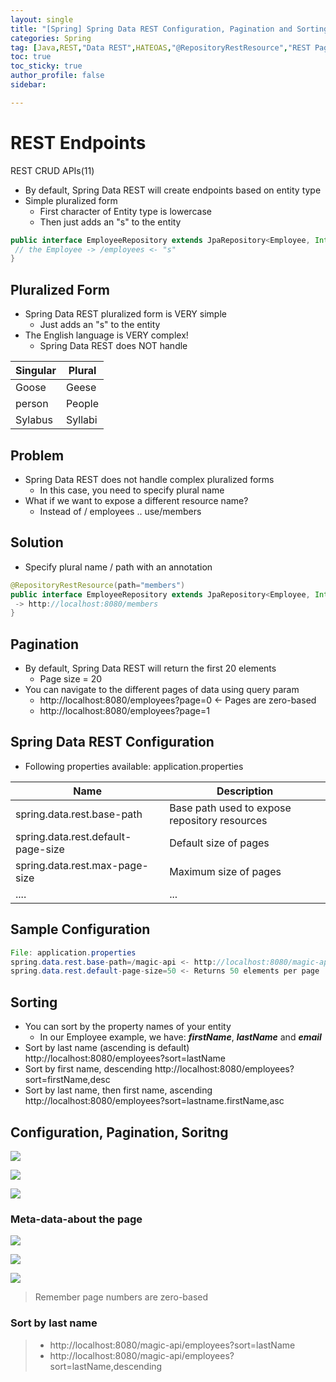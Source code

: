 ```yaml
---
layout: single
title: "[Spring] Spring Data REST Configuration, Pagination and Sorting"
categories: Spring
tag: [Java,REST,"Data REST",HATEOAS,"@RepositoryRestResource","REST Pagination Soritng"]
toc: true
toc_sticky: true
author_profile: false
sidebar:

---
```


# REST Endpoints
REST CRUD APIs(11)
- By default, Spring Data REST will create endpoints based on entity type
- Simple pluralized form
	- First character of Entity type is lowercase
	- Then just adds an "s" to the entity

```java
public interface EmployeeRepository extends JpaRepository<Employee, Integer>{
 // the Employee -> /employees <- "s"
}
```

## Pluralized Form
- Spring Data REST pluralized form is VERY simple
	- Just adds an "s" to the entity
- The English language is VERY complex!
	- Spring Data REST does NOT handle

| Singular | Plural |
| -------- | ------ |
| Goose    | Geese  |
| person   | People |
| Sylabus  | Syllabi       |

## Problem
- Spring Data REST does not handle complex pluralized forms
	- In this case, you need to specify plural name
- What if we want to expose a different resource name?
	- Instead of / employees .. use/members

## Solution
- Specify plural name / path with an annotation
```java
@RepositoryRestResource(path="members")
public interface EmployeeRepository extends JpaRepository<Employee, Integer> {
 -> http://localhost:8080/members 
}
```

## Pagination
- By default, Spring Data REST will return the first 20 elements
	- Page size = 20
- You can navigate to the different pages of data using query param
	- http://localhost:8080/employees?page=0 <- Pages are zero-based
	- http://localhost:8080/employees?page=1

## Spring Data REST Configuration
- Following properties available: application.properties

| Name                               | Description                                   |
| ---------------------------------- | --------------------------------------------- |
| spring.data.rest.base-path         | Base path used to expose repository resources |
| spring.data.rest.default-page-size | Default size of pages                         |
| spring.data.rest.max-page-size     | Maximum size of pages                         |
| ....                               | ...                                           |


## Sample Configuration

```java
File: application.properties
spring.data.rest.base-path=/magic-api <- http://localhost:8080/magic-api/employees
spring.data.rest.default-page-size=50 <- Returns 50 elements per page
```

## Sorting
- You can sort by the property names of your entity
	- In our Employee example, we have: ***firstName***, ***lastName*** and ***email***
- Sort by last name (ascending is default) http://localhost:8080/employees?sort=lastName
- Sort by first name, descending http://localhost:8080/employees?sort=firstName,desc
- Sort by last name, then first name, ascending http://localhost:8080/employees?sort=lastname.firstName,asc

## Configuration, Pagination, Soritng

![](https://i.imgur.com/LNoW1hy.png)


![](https://i.imgur.com/Y1T6sQw.png)


![](https://i.imgur.com/lvTtQGR.png)

### Meta-data-about the page

![](https://i.imgur.com/LRi1mYz.png)


![](https://i.imgur.com/9EgsQfF.png)

![](https://i.imgur.com/7RBaW0d.png)
> Remember page numbers are zero-based

### Sort by last name
> - http://localhost:8080/magic-api/employees?sort=lastName
> - http://localhost:8080/magic-api/employees?sort=lastName,descending
> 

